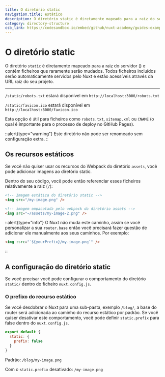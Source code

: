 ```yaml
---
title: O diretório static
navigation.title: estático
description: O diretório static é diretamente mapeado para a raiz do servidor () e contém ficheiros que raramente serão mudados. Todos ficheiros incluídos serão automaticamente servidos pelo Nuxt e estão acessíveis através da URL raiz do seu projeto.
category: directory-structure
csb_link: https://codesandbox.io/embed/github/nuxt-academy/guides-examples/tree/master/04_directory_structure/13_static?fontsize=14&hidenavigation=1&theme=dark
---
```

# O diretório static

O diretório `static` é diretamente mapeado para a raiz do servidor () e contém ficheiros que raramente serão mudados. Todos ficheiros incluídos serão automaticamente servidos pelo Nuxt e estão acessíveis através da URL raiz do seu projeto.

---

`/static/robots.txt` estará disponível em `http://localhost:3000/robots.txt`

`/static/favicon.ico` estará disponível em `http://localhost:3000/favicon.ico`

Esta opção é útil para ficheiros como `robots.txt`, `sitemap.xml` ou `CNAME` (o qual é importante para o processo de deploy no GitHub Pages).

::alert{type="warning"}
Este diretório não pode ser renomeado sem configuração extra.
::

## Os recursos estáticos

Se você não quiser usar os recursos do Webpack do diretório `assets`, você pode adicionar imagens ao diretório static.

Dentro do seu código, você pode então referenciar esses ficheiros relativamente a raiz (`/`):

```html
<!-- Imagem estática do diretório static -->
<img src="/my-image.png" />

<!-- imagem empacotada pelo webpack do diretório assets -->
<img src="~/assets/my-image-2.png" />
```

::alert{type="info"}
O Nuxt não muda este caminho, assim se você personalizar a sua `router.base` então você precisará fazer questão de adicionar ele manualmente aos seus caminhos. Por exemplo:

```html
<img :src="`${yourPrefix}/my-image.png`" />
```
::


## A configuração do diretório static

Se você precisar você pode configurar o comportamento do diretório `static/` dentro do ficheiro `nuxt.config.js`.

### O prefixo do recurso estático

Se você desdobrar o Nuxt para uma sub-pasta, exemplo `/blog/`, a base do router será adicionada ao caminho do recurso estático por padrão. Se você quiser desativar este comportamento, você pode definir `static.prefix` para false dentro do `nuxt.config.js`.

```js
export default {
  static: {
    prefix: false
  }
}
```

Padrão: `/blog/my-image.png`

Com o `static.prefix` desativado: `/my-image.png`
